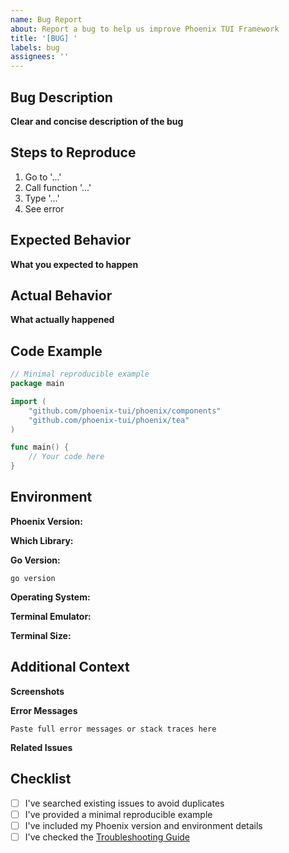 ```yaml
---
name: Bug Report
about: Report a bug to help us improve Phoenix TUI Framework
title: '[BUG] '
labels: bug
assignees: ''
---
```


## Bug Description

**Clear and concise description of the bug**

<!-- Example: TextInput component crashes when typing emoji -->

## Steps to Reproduce

1. Go to '...'
2. Call function '...'
3. Type '...'
4. See error

## Expected Behavior

**What you expected to happen**

<!-- Example: Emoji should render correctly with proper width calculation -->

## Actual Behavior

**What actually happened**

<!-- Example: Application panics with "index out of bounds" -->

## Code Example

```go
// Minimal reproducible example
package main

import (
    "github.com/phoenix-tui/phoenix/components"
    "github.com/phoenix-tui/phoenix/tea"
)

func main() {
    // Your code here
}
```

## Environment

**Phoenix Version:**
<!-- Example: v0.1.0-beta.1 -->

**Which Library:**
<!-- Example: phoenix/components, phoenix/tea, phoenix/style, etc. -->

**Go Version:**
```
go version
```

**Operating System:**
<!-- Example: Windows 11, macOS 14.1, Ubuntu 22.04 -->

**Terminal Emulator:**
<!-- Example: Windows Terminal 1.18, iTerm2 3.5, Alacritty 0.13 -->

**Terminal Size:**
<!-- Example: 120x40 -->

## Additional Context

**Screenshots**

<!-- If applicable, add screenshots to help explain the problem -->

**Error Messages**

```
Paste full error messages or stack traces here
```

**Related Issues**

<!-- Link to related issues if any -->

## Checklist

- [ ] I've searched existing issues to avoid duplicates
- [ ] I've provided a minimal reproducible example
- [ ] I've included my Phoenix version and environment details
- [ ] I've checked the [Troubleshooting Guide](../docs/dev/TROUBLESHOOTING.md)
